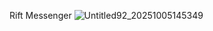 Rift Messenger
![Untitled92_20251005145349](https://github.com/user-attachments/assets/7cc70429-b5d5-4dfc-811a-e106dccc6770)
